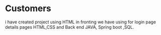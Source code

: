 # Customers
i have created project using HTML in fronting we have using for login page details pages HTML,CSS  and Back end JAVA, Spring boot ,SQL.
